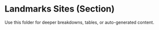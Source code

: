 # Landmarks Sites (Section)

Use this folder for deeper breakdowns, tables, or auto-generated content.
